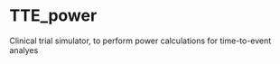 TTE_power
=========

Clinical trial simulator, to perform power calculations for time-to-event analyes
